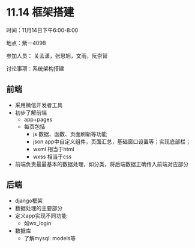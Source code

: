 # 11.14 框架搭建

时间：11月14日下午6:00-8:00

地点：紫一409B

参加人员： 关孟潇，张思旭，文雨，阮崇智

讨论事项：系统架构搭建

## 前端

+ 采用微信开发者工具
+ 初步了解前端
  + app+pages
  + 每页包括 
    + js 数据、函数、页面刷新等功能
    + json  app中自定义组件，页面汇总，基础窗口设置等；实现底部栏；
    + wxml 相当于html
    + wxss 相当于css
+ 前端负责最最基本的数据处理，如分类，将后端数据正确传入前端对应部分

## 后端

+ django框架
+ 数据处理的主要部分
+ 定义app实现不同功能
  + 如wx_login
+ 数据库
  + 了解mysql: models等